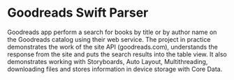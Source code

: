 # Goodreads Swift Parser

Goodreads app perform a search for books by title or by author name on the Goodreads catalog using their web service.
The project in practice demonstrates the work of the site API (goodreads.com), understands the response from the site and puts the search results into the table view. It also demonstrates working with Storyboards, Auto Layout, Multithreading, downloading files and stores information in device storage with Core Data.
